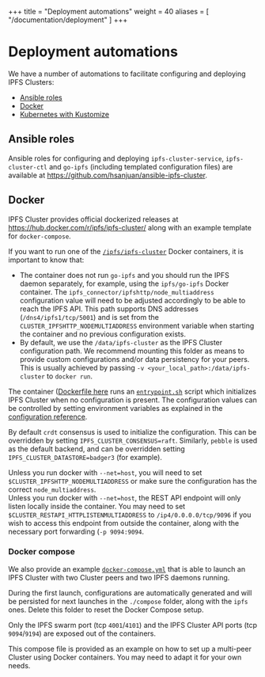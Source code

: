 +++
title = "Deployment automations"
weight = 40
aliases = [
    "/documentation/deployment"
]
+++

# Deployment automations

We have a number of automations to facilitate configuring and deploying IPFS Clusters:

* [Ansible roles](#ansible-roles)
* [Docker](#docker)
* [Kubernetes with Kustomize](#kubernetes-with-kustomize)

## Ansible roles

Ansible roles for configuring and deploying `ipfs-cluster-service`, `ipfs-cluster-ctl` and `go-ipfs` (including templated configuration files) are available at https://github.com/hsanjuan/ansible-ipfs-cluster.

## Docker

<div class="tipbox tip">IPFS Cluster provides official dockerized releases at <a href="https://hub.docker.com/r/ipfs/ipfs-cluster/">https://hub.docker.com/r/ipfs/ipfs-cluster/</a> along with an example template for <code>docker-compose</code>.</div>

If you want to run one of the [`/ipfs/ipfs-cluster`](https://hub.docker.com/r/ipfs/ipfs-cluster/tags/) Docker containers, it is important to know that:

* The container does not run `go-ipfs` and you should run the IPFS daemon separately, for example, using the `ipfs/go-ipfs` Docker container. The `ipfs_connector/ipfshttp/node_multiaddress` configuration value will need to be adjusted accordingly to be able to reach the IPFS API. This path supports DNS addresses (`/dns4/ipfs1/tcp/5001`) and is set from the `CLUSTER_IPFSHTTP_NODEMULTIADDRESS` environment variable when starting the container and no previous configuration exists.
* By default, we use  the `/data/ipfs-cluster` as the IPFS Cluster configuration path. We recommend mounting this folder as means to provide custom configurations and/or data persistency for your peers. This is usually achieved by passing `-v <your_local_path>:/data/ipfs-cluster` to `docker run`.

The container ([Dockerfile here](https://github.com/ipfs-cluster/ipfs-cluster/blob/master/Dockerfile) runs an [`entrypoint.sh`](https://github.com/ipfs-cluster/ipfs-cluster/blob/master/docker/entrypoint.sh) script which initializes IPFS Cluster when no configuration is present. The configuration values can be controlled by setting environment variables as explained in the [configuration reference](/documentation/reference/configuration).

By default `crdt` consensus is used to initialize the configuration. This can be overridden by setting `IPFS_CLUSTER_CONSENSUS=raft`. Similarly, `pebble` is used as the default backend, and can be overridden setting `IPFS_CLUSTER_DATASTORE=badger3` (for example).

<div class="tipbox warning">Unless you run docker with <code>--net=host</code>, you will need to set <code>$CLUSTER_IPFSHTTP_NODEMULTIADDRESS</code> or make sure the configuration has the correct <code>node_multiaddress</code>.</div>

<div class="tipbox warning">Unless you run docker with <code>--net=host</code>, the REST API endpoint will only listen locally inside the container. You may need to set <code>$CLUSTER_RESTAPI_HTTPLISTENMULTIADDRESS</code> to <code>/ip4/0.0.0.0/tcp/9096</code> if you wish to access this endpoint from outside the container, along with the necessary port forwarding (<code>-p 9094:9094</code>.</div>


### Docker compose

We also provide an example [`docker-compose.yml`](https://github.com/ipfs-cluster/ipfs-cluster/blob/master/docker-compose.yml) that is able to launch an IPFS Cluster with two Cluster peers and two IPFS daemons running.

During the first launch, configurations are automatically generated and will be persisted for next launches in the `./compose` folder, along with the `ipfs` ones. Delete this folder to reset the Docker Compose setup.

Only the IPFS swarm port (tcp `4001`/`4101`) and the IPFS Cluster API ports (tcp `9094`/`9194`) are exposed out of the containers.

This compose file is provided as an example on how to set up a multi-peer Cluster using Docker containers. You may need to adapt it for your own needs.
